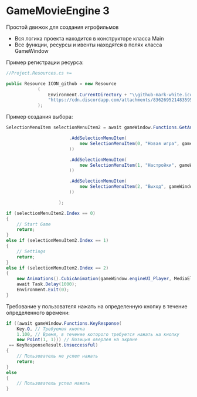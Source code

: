 # GameMovieEngine 3

Простой движок для создания игрофильмов

- Вся логика проекта находится в конструкторе класса Main
- Все функции, ресурсы и ивенты находятся в полях класса GameWindow

Пример регистрации ресурса:
```csharp
//Project.Resources.cs +=

public Resource ICON_github = new Resource
            (
                Environment.CurrentDirectory + "\\github-mark-white.ico", // Прямой путь к ресурсу (Локально)
                "https://cdn.discordapp.com/attachments/836269521483595796/1179068945907597312/github-mark-white.ico" // Прямая ссылка на ресурс с сервера
            );
```


Пример создания выбора:
```csharp
SelectionMenuItem selectionMenuItem2 = await gameWindow.Functions.GetAnswerFromSelectionMenu(new SelectionMenu() { }

                        .AddSelectionMenuItem(
                            new SelectionMenuItem(0, "Новая игра", gameWindow.Resources.ICON_github.FullName
                        ))

                        .AddSelectionMenuItem(
                            new SelectionMenuItem(1, "Настройки", gameWindow.Resources.ICON_github.FullName
                        ))

                        .AddSelectionMenuItem(
                            new SelectionMenuItem(2, "Выход", gameWindow.Resources.ICON_github.FullName
                        ))

                    );

if (selectionMenuItem2.Index == 0)
{
    // Start Game
    return;
}
else if (selectionMenuItem2.Index == 1)
{
    // Settings
    return;
}
else if (selectionMenuItem2.Index == 2)
{
    new Animations().CubicAnimation(gameWindow.engineUI_Player, MediaElement.OpacityProperty, 1, 0, 1);
    await Task.Delay(1000);
    Environment.Exit(0);
}
```

Требование у пользователя нажать на определенную кнопку в течение определенного времени:
```csharp
if ((await gameWindow.Functions.KeyResponse(
    Key.O, // Требуемая кнопка
    1.100, // Время, в течение которого требуется нажать на кнопку
    new Point(1, 1))) // Позиция оверлея на экране
 == KeyResponseResult.Unsuccessful)
{
    // Пользователь не успел нажать
    return;
}
else 
{
    // Пользователь успел нажать
}
```